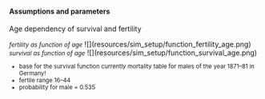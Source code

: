 <!-- .slide: data-background-image="resources/sim_setup/evan-dennis-75563.jpg" data-transition="slide" -->
#### Assumptions and parameters
Age dependency of survival and fertility
<div class="left-column">
<span style="font-size: 12px; font-style: italic;">fertility as function of age</span>
![](resources/sim_setup/function_fertility_age.png)
</div>
<div class="right-column">
<span style="font-size: 12px; font-style: italic;">survival as function of age</span>
![](resources/sim_setup/function_survival_age.png)
</div>
<small>
<ul>
<li>base for the survival function currently mortality table for males of the year 1871–81 in Germany!</li>
<li>fertile range 16–44</li>
<li>probability for male = 0.535</li>
</ul>
</small>

<div class="dark-overlay"></div>
